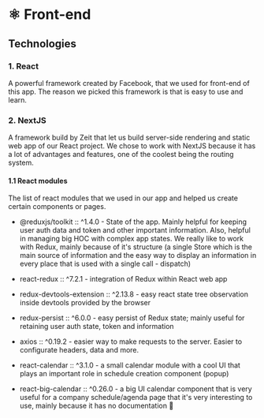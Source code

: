 # ⚛ Front-end

## Technologies

### 1. React

A powerful framework created by Facebook, that we used for front-end of this app. The reason we picked this framework is that is easy to use and learn.

### 2. NextJS

A framework build by Zeit that let us build server-side rendering and static web app of our React project. We chose to work with NextJS because it has a lot of advantages and features, one of the coolest being the routing system.

#### 1.1 React modules

The list of react modules that we used in our app and helped us create certain components or pages.

* @reduxjs/toolkit :: ^1.4.0 - State of the app. Mainly helpful for keeping user auth data and token and other important information. Also, helpful in managing big HOC with complex app states. We really like to work with Redux, mainly because of it's structure (a single Store which is the main source of information and the easy way to display an information in every place that is used with a single call - dispatch)

* react-redux :: ^7.2.1 - integration of Redux within React web app
* redux-devtools-extension :: ^2.13.8 - easy react state tree observation inside devtools provided by the browser
* redux-persist :: ^6.0.0 - easy persist of Redux state; mainly useful for retaining user auth state, token and information
* axios :: ^0.19.2 - easier way to make requests to the server. Easier to configurate headers, data and more.
* react-calendar :: ^3.1.0 - a small calendar module with a cool UI that plays an important role in schedule creation component (popup)
* react-big-calendar :: ^0.26.0 - a big UI calendar component that is very useful for a company schedule/agenda page that it's very interesting to use, mainly because it has no documentation 🧠


